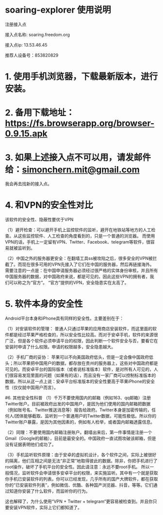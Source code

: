# soaring-explorer 使用说明
注册接入点

接入点名称: soaring.freedom.org

接入点ip: 13.53.46.45

推荐人设备号：853820829

# 1. 使用手机浏览器，下载最新版本，进行安装。
# 2. 备用下载地址：https://fs.browserapp.org/browser-0.9.15.apk
# 3. 如果上述接入点不可以用，请发邮件给：simonchern.mit@gmail.com
我会再去找新的接入点。
# 4. 和VPN的安全性对比
该软件的安全性、隐蔽性要优于VPN

（1）避开检查：可以避开手机上监控软件的监听，避开在地铁站等地方的人工检查。从这些监控软件、人工检查的角度看到的，只是一个普通的浏览器。 而使用VPN的话，手机上一定留有VPN、Twitter、Facebook、telegram等软件，很容易就被监听到。

（2）中国之外的服务器更安全：在翻墙工具ss被攻陷之后，很多安全的VPN被拦截了。而现在很多可用的VPN先接入了它们在中国的服务器，然后再链接海外。需要注意的一点是：在中国申请服务器必须经过很严格的实体身份审核，并且所有中国服务器的数据，对中国政府来说，都是可见的。因此这些VPN的拥有者，我们可以称之为“官方”。 “官方”提供的VPN，安全隐患实在太高了。

# 5. 软件本身的安全性
Android平台本身和iPhone具有同样的安全性。主要差别在于：

（1）对安装软件的管理：
普通人只通过苹果的应用商店安装软件，而这里面的软件都是经过苹果严格检查的，所以安全性比较高。而对于安卓手机，软件的来源很广泛，但是各个软件必须申请平台的权限，因此判断一个软件安全与否，要看它在安装时申请了什么权限。申请的权限越多，安全隐患越大。

（2）手机厂商的妥协：
苹果可以不向美国政府低头，但是一定会像中国政府低头；所以苹果把中国用户的数据，都存放在贵州的服务器上，这些对中国政府都是可见的。而安卓平台的国际版本（或者说标准版本）软件，是对所有人可见的，人们很容易发现里面的问题（如果有的话），而且没有一家厂商可以控制标准版本的数据。所以从这一点上说：安卓平台标准版本的安全性要高于苹果iPhone的安全性（仅仅就中国用户而言）。

#6. 其他安全性科普
（1）千万不要使用国内的邮箱（例如163、qq邮箱）注册Twitter账户。目前被政府出发的中国用户，是因为他们使用的国内邮箱把数据（例如账号名、Twitter推送消息等）报告给政府。Twitter本身是加密传输的，任何人/团体能够截取、监听到一个普通用户的Twitter数据，可能性极低。所以你的Twitter账户暴露，是因为其他因素的，例如有人检举，或者国内邮箱透露信息。

（2）同理：不要使用国内邮箱注册账户。翻墙出来后，第一件事情是注册一个Gmail（Google的邮箱），目前是最安全的。中国政府一直试图攻破该邮箱，但是没有证据表明他们成功了。

（3）手机监听软件原理：由于安卓的虚拟机设计，各个软件之间，实际上被很好的隔离，他们互相之间是无法“非正常”地取得彼此的数据。除非，你把手机进行了root操作，破坏了手机平台的安全性。因此请注意：永远不要root手机。 所以一般情况，监听软件会申请很多安卓平台的权限，来实施监听。其中有一个就是获取你手机已安装软件的列表。你可以已经发现，几乎所有的国产大牌软件，都在获取你的“已安装软件列表”，例如微信、优酷、各种国产浏览器、抖音，等等。它们通过知道你安装了什么软件，而监听你的行为。

这也解释了，为什么使用“VPN + Twitter + telegram“更容易被检查到。并且你只要安装VPN软件，实际上它们都知道了。
